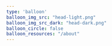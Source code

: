 ```yaml
---
type: 'balloon'
balloon_img_src: "head-light.png"
balloon_img_src_dark: "head-dark.png"
balloon_circle: false
balloon_resources: "/about"
---
```

